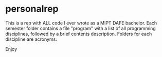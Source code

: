 # personalrep

This is a rep with ALL code I ever wrote as a MIPT DAFE bachelor.
Each semester folder contains a file "program" with a list of all programming disciplines, followed by a brief contents description.
Folders for each discipline are acronyms.

Enjoy
